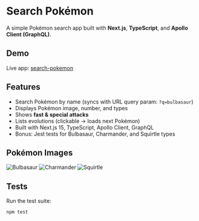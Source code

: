 #  Search Pokémon

A simple Pokémon search app built with **Next.js**, **TypeScript**, and **Apollo Client (GraphQL)**.

##  Demo
Live app: [search-pokemon](https://search-pokemon-five-kappa.vercel.app)

##  Features
-  Search Pokémon by name (syncs with URL query param: `?q=bulbasaur`)
-  Displays Pokémon image, number, and types
-  Shows **fast & special attacks**
-  Lists evolutions (clickable → loads next Pokémon)
-  Built with Next.js 15, TypeScript, Apollo Client, GraphQL
-  Bonus: Jest tests for Bulbasaur, Charmander, and Squirtle types

##  Pokémon Images
![Bulbasaur](https://raw.githubusercontent.com/enora-htet/search-pokemon/main/public/bulbasaur.png)
![Charmander](https://raw.githubusercontent.com/enora-htet/search-pokemon/main/public/charmander.png)
![Squirtle](https://raw.githubusercontent.com/enora-htet/search-pokemon/main/public/squirtle.png)

##  Tests
Run the test suite:

```bash
npm test
